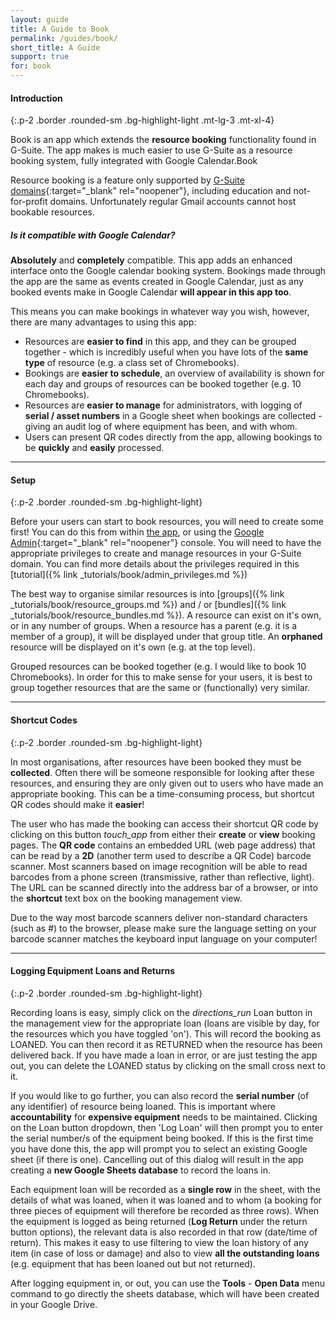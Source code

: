 ```yaml
---
layout: guide
title: A Guide to Book
permalink: /guides/book/
short_title: A Guide
support: true
for: book
---
```


#### Introduction
{:.p-2 .border .rounded-sm .bg-highlight-light .mt-lg-3 .mt-xl-4}

Book is an app which extends the __resource booking__ functionality found in G-Suite. The app makes is much easier to use G-Suite as a resource booking system, fully integrated with Google Calendar.Book

Resource booking is a feature only supported by [G-Suite domains](https://gsuite.google.com/compare-editions/?feature=calendar){:target="_blank" rel="noopener"}, including education and not-for-profit domains. Unfortunately regular Gmail accounts cannot host bookable resources.

##### Is it compatible with Google Calendar?

__Absolutely__ and __completely__ compatible. This app adds an enhanced interface onto the Google calendar booking system. Bookings made through the app are the same as events created in Google Calendar, just as any booked events make in Google Calendar __will appear in this app too__.

This means you can make bookings in whatever way you wish, however, there are many advantages to using this app:

+ Resources are __easier to find__ in this app, and they can be grouped together - which is incredibly useful when you have lots of the __same type__ of resource (e.g. a class set of Chromebooks).
+ Bookings are __easier to schedule__, an overview of availability is shown for each day and groups of resources can be booked together (e.g. 10 Chromebooks).
+ Resources are __easier to manage__ for administrators, with logging of __serial / asset numbers__ in a Google sheet when bookings are collected - giving an audit log of where equipment has been, and with whom.
+ Users can present QR codes directly from the app, allowing bookings to be __quickly__ and __easily__ processed.

- - -

#### Setup
{:.p-2 .border .rounded-sm .bg-highlight-light}

Before your users can start to book resources, you will need to create some first! You can do this from within [the app](#instructions.manage.resources), or using the [Google Admin](https://admin.google.com/){:target="_blank" rel="noopener"} console. You will need to have the appropriate privileges to create and manage resources in your G-Suite domain. You can find more details about the privileges required in this [tutorial]({% link _tutorials/book/admin_privileges.md %})

The best way to organise similar resources is into [groups]({% link _tutorials/book/resource_groups.md %}) and / or  [bundles]({% link _tutorials/book/resource_bundles.md %}). A resource can exist on it's own, or in any number of groups. When a resource has a parent (e.g. it is a member of a group), it will be displayed under that group title. An __orphaned__ resource will be displayed on it's own (e.g. at the top level).

Grouped resources can be booked together (e.g. I would like to book 10 Chromebooks). In order for this to make sense for your users, it is best to group together resources that are the same or (functionally) very similar.

- - -

#### Shortcut Codes
{:.p-2 .border .rounded-sm .bg-highlight-light}

In most organisations, after resources have been booked they must be __collected__. Often there will be someone responsible for looking after these resources, and ensuring they are only given out to users who have made an appropriate booking. This can be a time-consuming process, but shortcut QR codes should make it __easier__!

The user who has made the booking can access their shortcut QR code by clicking on this button <i class="small material-icons md-1 text-light bg-success p-1 border rounded">touch_app</i> from either their __create__ or __view__ booking pages. The __QR code__ contains an embedded URL (web page address) that can be read by a __2D__ (another term used to describe a QR Code) barcode scanner. Most scanners based on image recognition will be able to read barcodes from a phone screen (transmissive, rather than reflective, light). The URL can be scanned directly into the address bar of a browser, or into the __shortcut__ text box on the booking management view.

Due to the way most barcode scanners deliver non-standard characters (such as #) to the browser, please make sure the language setting on your barcode scanner matches the keyboard input language on your computer!

- - -

#### Logging Equipment Loans and Returns
{:.p-2 .border .rounded-sm .bg-highlight-light}

Recording loans is easy, simply click on the <i class="small material-icons md-1 text-light bg-action p-1 border rounded">directions_run</i> Loan button in the management view for the appropriate loan (loans are visible by day, for the resources which you have toggled 'on'). This will record the booking as <span class="badge badge-danger ml-1 mr-1">LOANED</span>. You can then record it as <span class="badge badge-success ml-1 mr-1">RETURNED</span> when the resource has been delivered back. If you have made a loan in error, or are just testing the app out, you can delete the <span class="badge badge-danger ml-1 mr-1">LOANED</span> status by clicking on the small cross next to it.

If you would like to go further, you can also record the __serial number__ (of any identifier) of resource being loaned. This is important where __accountability__ for __expensive equipment__ needs to be maintained. Clicking on the Loan button dropdown, then 'Log Loan' will then prompt you to enter the serial number/s of the equipment being booked. If this is the first time you have done this, the app will prompt you to select an existing Google sheet (if there is one). Cancelling out of this dialog will result in the app creating a __new Google Sheets database__ to record the loans in.

Each equipment loan will be recorded as a __single row__ in the sheet, with the details of what was loaned, when it was loaned and to whom (a booking for three pieces of equipment will therefore be recorded as three rows). When the equipment is logged as being returned (__Log Return__ under the return button options), the relevant data is also recorded in that row (date/time of return). This makes it easy to use filtering to view the loan history of any item (in case of loss or damage) and also to view __all the outstanding loans__ (e.g. equipment that has been loaned out but not returned).

After logging equipment in, or out, you can use the __Tools__ - __Open Data__ menu command to go directly the sheets database, which will have been created in your Google Drive.
